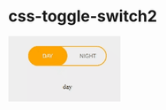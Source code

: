 # css-toggle-switch2
<img src="https://github.com/JingyiNiu/css-toggle-switch2/blob/master/screenshot2.gif?raw=true">
